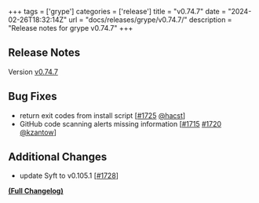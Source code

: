 +++
tags = ['grype']
categories = ['release']
title = "v0.74.7"
date = "2024-02-26T18:32:14Z"
url = "docs/releases/grype/v0.74.7/"
description = "Release notes for grype v0.74.7"
+++

## Release Notes

Version [v0.74.7](https://github.com/anchore/grype/releases/tag/v0.74.7)

## Bug Fixes

- return exit codes from install script [[#1725](https://github.com/anchore/grype/pull/1725) [@hacst](https://github.com/hacst)]
- GitHub code scanning alerts missing information [[#1715](https://github.com/anchore/grype/issues/1715) [#1720](https://github.com/anchore/grype/pull/1720) [@kzantow](https://github.com/kzantow)]

## Additional Changes

- update Syft to v0.105.1 [[#1728](https://github.com/anchore/grype/pull/1728)]

**[(Full Changelog)](https://github.com/anchore/grype/compare/v0.74.6...v0.74.7)**
